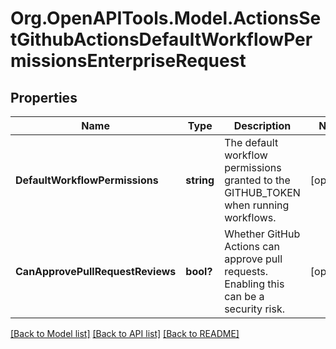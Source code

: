 # Org.OpenAPITools.Model.ActionsSetGithubActionsDefaultWorkflowPermissionsEnterpriseRequest

## Properties

Name | Type | Description | Notes
------------ | ------------- | ------------- | -------------
**DefaultWorkflowPermissions** | **string** | The default workflow permissions granted to the GITHUB_TOKEN when running workflows. | [optional] 
**CanApprovePullRequestReviews** | **bool?** | Whether GitHub Actions can approve pull requests. Enabling this can be a security risk. | [optional] 

[[Back to Model list]](../README.md#documentation-for-models) [[Back to API list]](../README.md#documentation-for-api-endpoints) [[Back to README]](../README.md)

